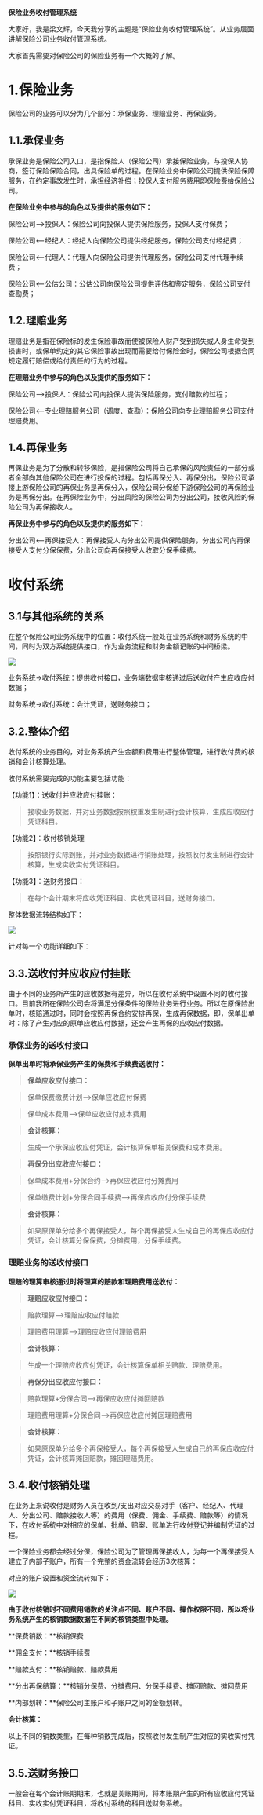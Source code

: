 **保险业务收付管理系统**

大家好，我是梁文辉，今天我分享的主题是“保险业务收付管理系统”。从业务层面讲解保险公司业务收付管理系统。

大家首先需要对保险公司的保险业务有一个大概的了解。

1.保险业务
==========

保险公司的业务可以分为几个部分：承保业务、理赔业务、再保业务。

1.1.承保业务
------------

承保业务是保险公司入口，是指保险人（保险公司）承接保险业务，与投保人协商，签订保险保险合同，出具保险单的过程。在保险业务中保险公司提供保险保障服务，在约定事故发生时，承担经济补偿；投保人支付服务费用即保险费给保险公司。

**在保险业务中参与的角色以及提供的服务如下：**

保险公司——\>投保人：保险公司向投保人提供保险服务，投保人支付保费；

保险公司\<——经纪人：经纪人向保险公司提供经纪服务，保险公司支付经纪费；

保险公司\<——代理人：代理人向保险公司提供代理服务，保险公司支付代理手续费；

保险公司\<——公估公司：公估公司向保险公司提供评估和鉴定服务，保险公司支付查勘费；

1.2.理赔业务
------------

理赔业务是指在保险标的发生保险事故而使被保险人财产受到损失或人身生命受到损害时，或保单约定的其它保险事故出现而需要给付保险金时，保险公司根据合同规定履行赔偿或给付责任的行为的过程。

**在理赔业务中参与的角色以及提供的服务如下：**

保险公司——\>投保人：保险公司向投保人提供保险服务，支付赔款的过程；

保险公司\<——专业理赔服务公司（调度、查勘）：保险公司向专业理赔服务公司支付理赔费用。

1.4.再保业务
------------

再保业务是为了分散和转移保险，是指保险公司将自己承保的风险责任的一部分或者全部向其他保险公司在进行投保的过程。包括再保分入、再保分出，保险公司承接上游保险公司的再保业务是再保分入，保险公司分保给下游保险公司的再保险业务是再保分出。在再保险业务中，分出风险的保险公司为分出公司，接收风险的保险公司为再保接收人。

**再保业务中参与的角色以及提供的服务如下：**

分出公司\<——再保接受人：再保接受人向分出公司提供保险服务，分出公司向再保接受人支付分保保费，分出公司向再保接受人收取分保手续费。

收付系统
========

3.1与其他系统的关系
-------------------

在整个保险公司业务系统中的位置：收付系统一般处在业务系统和财务系统的中间，同时为双方系统提供接口，作为业务流程和财务金额记账的中间桥梁。

![](media/7382bb1b42ef6bfd6daca222e05cfcdf.png)

业务系统-\>收付系统：提供收付接口，业务端数据审核通过后送收付产生应收应付数据；

财务系统-\>收付系统：会计凭证，送财务接口；

3.2.整体介绍
------------

收付系统的业务目的，对业务系统产生金额和费用进行整体管理，进行收付费的核销和会计核算处理。

收付系统需要完成的功能主要包括功能：

【功能1】：送收付并应收应付挂账：

>   接收业务数据，并对业务数据按照权重发生制进行会计核算，生成应收应付凭证科目。

【功能2】：收付核销处理

>   按照银行实际到账，并对业务数据进行销账处理，按照收付发生制进行会计核算，生成实收实付凭证科目。

【功能3】：送财务接口：

>   在每个会计期末将应收凭证科目、实收凭证科目，送财务接口。

整体数据流转结构如下：

![](media/b89e1bd56b4027b667372a24ee13c41c.png)

针对每一个功能详细如下：

3.3.送收付并应收应付挂账
------------------------

由于不同的业务所产生的应收数据有差异，所以在收付系统中设置不同的收付接口。目前我所在保险公司会将满足分保条件的保险业务进行业务。所以在原保险出单时，核赔通过时，同时会按照再保合约安排再保，生成再保数据，即，保单出单时：除了产生对应的原单应收应付数据，还会产生再保的应收应付数据。

### 承保业务的送收付接口

**保单出单时将承保业务产生的保费和手续费送收付：**

>   **保单应收应付接口：**

>   保单保费缴费计划——\>保单应收应付保费

>   保单成本费用——\>保单应收应付成本费用

>   **会计核算：**

>   生成一个承保应收应付凭证，会计核算保单相关保费和成本费用。

>   **再保分出应收应付接口：**

>   保单成本费用+分保合约——\>再保应收应付分摊费用

>   保单缴费计划+分保合同手续费——\>再保应收应付分保手续费

>   **会计核算：**

>   如果原保单分给多个再保接受人，每个再保接受人生成自己的再保应收应付凭证，会计核算分保保费，分摊费用，分保手续费。

### 理赔业务的送收付接口

**理赔的理算审核通过时将理算的赔款和理赔费用送收付：**

>   **理赔应收应付接口：**

>   赔款理算——\>理赔应收应付赔款

>   理赔费用理算——\>理赔应收应付理赔费用

>   **会计核算：**

>   生成一个理赔应收应付凭证，会计核算保单相关赔款、理赔费用。

>   **再保分出应收应付接口：**

>   赔款理算+分保合同——\>再保应收应付摊回赔款

>   理赔费用理算+分保合同——\>再保应收应付摊回理赔费用

>   **会计核算：**

>   如果原保单分给多个再保接受人，每个再保接受人生成自己的再保应收应付凭证，会计核算摊回赔款，摊回理赔费用。

3.4.收付核销处理
----------------

在业务上来说收付是财务人员在收到/支出对应交易对手（客户、经纪人、代理人、分出公司、赔款接收人等）的费用（保费、佣金、手续费、赔款等）的情况下，在收付系统中对相应的保单、批单、赔案、账单进行收付登记并编制凭证的过程。

一个保险业务都会经过分保，保险公司为了管理再保接收人，为每一个再保接受人建立了内部子账户，所有一个完整的资金流转会经历3次核算：

对应的账户设置和资金流转如下：

![](media/44b95248e1019cb5f4f72f035f0cd949.png)

**由于收付核销时不同费用销数的关注点不同、账户不同、操作权限不同，所以将业务系统产生的核销数据数据在不同的核销类型中处理。**

**保费销数：**核销保费

**佣金支付：**核销手续费

**赔款支付：**核销赔款、赔款费用

**分出再保结算：**核销分保费、分摊费用、分保手续费、摊回赔款、摊回费用

**内部划转：**保险公司主账户和子账户之间的金额划转。

**会计核算：**

以上不同的销数类型，在每种销数完成后，按照收付发生制产生对应的实收实付凭证。

3.5.送财务接口
--------------

一般会在每个会计账期期末，也就是关账期间，将本账期产生的所有应收应付凭证科目、实收实付凭证科目，将收付系统的科目送财务系统。
